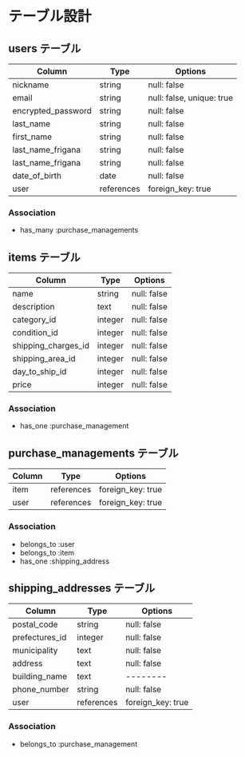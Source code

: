# テーブル設計


## users テーブル

| Column             | Type       | Options                  |
| ------             | ------     | --------                 |
| nickname           | string     | null: false              |
| email              | string     | null: false, unique: true|
| encrypted_password | string     | null: false              |
| last_name          | string     | null: false              |
| first_name         | string     | null: false              |
| last_name_frigana  | string     | null: false              |
| last_name_frigana  | string     | null: false              |
| date_of_birth      | date       | null: false              |
| user               | references | foreign_key: true        |


### Association

- has_many :purchase_managements


## items テーブル

| Column              | Type       | Options     |
| ------              | ------     | --------    |
| name                | string     | null: false |
| description         | text       | null: false |
| category_id         | integer    | null: false |
| condition_id        | integer    | null: false |
| shipping_charges_id | integer    | null: false |
| shipping_area_id    | integer    | null: false |
| day_to_ship_id      | integer    | null: false |
| price               | integer    | null: false |


### Association

- has_one    :purchase_management


## purchase_managements テーブル

| Column      | Type       | Options           |
| ------      | ---------- | --------          |
| item        | references | foreign_key: true |
| user        | references | foreign_key: true |

### Association

- belongs_to :user
- belongs_to :item
- has_one    :shipping_address


## shipping_addresses テーブル

| Column         | Type       | Options           |
| ------         | ---------- | --------          |
| postal_code    | string     | null: false       |
| prefectures_id | integer    | null: false       |
| municipality   | text       | null: false       |
| address        | text       | null: false       |
| building_name  | text       | --------          |
| phone_number   | string     | null: false       |
| user           | references | foreign_key: true |



### Association

- belongs_to :purchase_management